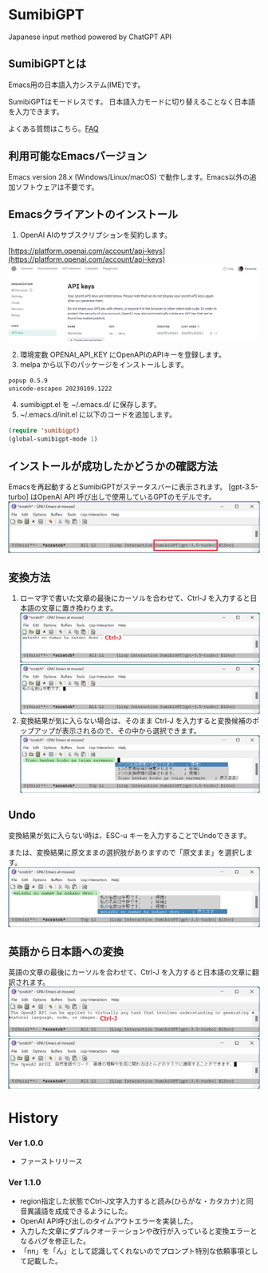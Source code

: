 # SumibiGPT

Japanese input method powered by ChatGPT API

## SumibiGPTとは

Emacs用の日本語入力システム(IME)です。

SumibiGPTはモードレスです。
日本語入力モードに切り替えることなく日本語を入力できます。

よくある質問はこちら。[FAQ](FAQ.md)

## 利用可能なEmacsバージョン

Emacs version 28.x (Windows/Linux/macOS) で動作します。Emacs以外の追加ソフトウェアは不要です。

## Emacsクライアントのインストール

1. OpenAI AIのサブスクリプションを契約します。

[https://platform.openai.com/account/api-keys](https://platform.openai.com/account/api-keys)
![image.png](./images/img_8.png)

2. 環境変数 OPENAI\_API\_KEY にOpenAPIのAPIキーを登録します。
3. melpa から以下のパッケージをインストールします。

```
popup 0.5.9
unicode-escapeo 20230109.1222
```

4. sumibigpt.el を \~/.emacs.d/ に保存します。
5. \~/.emacs.d/init.el に以下のコードを追加します。

```lisp
(require 'sumibigpt)
(global-sumibigpt-mode 1)
```

## インストールが成功したかどうかの確認方法

Emacsを再起動するとSumibiGPTがステータスバーに表示されます。
[gpt-3.5-turbo] はOpenAI API 呼び出しで使用しているGPTのモデルです。
![image.png](./images/img_9.png)

## 変換方法

1. ローマ字で書いた文章の最後にカーソルを合わせて、Ctrl-J を入力すると日本語の文章に置き換わります。
    ![image.png](./images/img_15.png)
    ![image.png](./images/img_16.png)
2. 変換結果が気に入らない場合は、そのまま Ctrl-J を入力すると変換候補のポップアップが表示されるので、その中から選択できます。
    ![image.png](./images/img_11.png)

## Undo

変換結果が気に入らない時は、ESC-u キーを入力することでUndoできます。

または、変換結果に原文ままの選択肢がありますので「原文まま」を選択します。
![image.png](./images/img_10.png)

## 英語から日本語への変換

英語の文章の最後にカーソルを合わせて、Ctrl-J を入力すると日本語の文章に翻訳されます。
![image.png](./images/img_13.png)
![image.png](./images/img_14.png)

# History

### Ver 1.0.0

* ファーストリリース

### Ver 1.1.0

* region指定した状態でCtrl-J文字入力すると読み(ひらがな・カタカナ)と同音異議語を成成できるようにした。
* OpenAI API呼び出しのタイムアウトエラーを実装した。
* 入力した文章にダブルクオーテーションや改行が入っていると変換エラーとなるバグを修正した。
* 「nn」を「ん」として認識してくれないのでプロンプト特別な依頼事項として記載した。